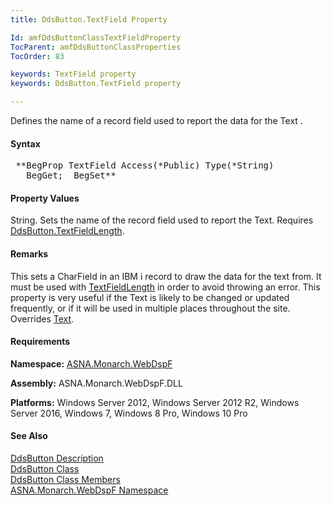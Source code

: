 ```yaml
---
title: DdsButton.TextField Property

Id: amfDdsButtonClassTextFieldProperty
TocParent: amfDdsButtonClassProperties
TocOrder: 83

keywords: TextField property
keywords: DdsButton.TextField property

---
```


Defines the name of a record field used to report the data for the Text .

#### Syntax
<pre class="prettyprint"> **BegProp TextField Access(*Public) Type(*String)
   BegGet;  BegSet** </pre>

#### Property Values
String. Sets the name of the record field used to report the Text. Requires [DdsButton.TextFieldLength](amfDdsButtonClassTextFieldLengthProperty.html).

#### Remarks
This sets a CharField in an IBM i record to draw the data for the text from. It must be used with [TextFieldLength](amfDdsButtonClassTextFieldLengthProperty.html) in order to avoid throwing an error. This property is very useful if the Text is likely to be changed or updated frequently, or if it will be used in multiple places throughout the site. Overrides [Text](amfDdsButtonClassTextProperty.html).

#### Requirements
**Namespace:** [ASNA.Monarch.WebDspF](amfWebDspFNamespace.html)

**Assembly:** ASNA.Monarch.WebDspF.DLL

**Platforms:** Windows Server 2012, Windows Server 2012 R2, Windows Server 2016, Windows 7, Windows 8 Pro, Windows 10 Pro

#### See Also
[DdsButton Description](amfUnderstandingButtons.html)<br /> [ DdsButton Class](amfDdsButtonClass.html) <br /> [ DdsButton Class Members](amfDdsButtonClassMembers.html) <br /> [ ASNA.Monarch.WebDspF Namespace](amfWebDspFNamespace.html) 
